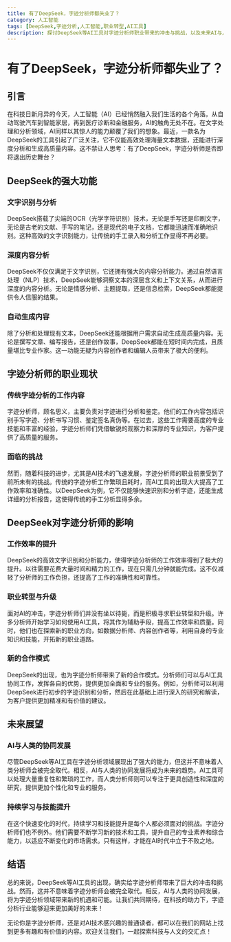 ```yaml
---
title: 有了DeepSeek，字迹分析师都失业了？
category: 人工智能
tags: [DeepSeek,字迹分析,人工智能,职业转型,AI工具]
description: 探讨DeepSeek等AI工具对字迹分析师职业带来的冲击与挑战，以及未来AI与人类协同发展的趋势，展现字迹分析行业在科技助力下的新机遇。
---
```


# 有了DeepSeek，字迹分析师都失业了？

## 引言

在科技日新月异的今天，人工智能（AI）已经悄然融入我们生活的各个角落。从自动驾驶汽车到智能家居，再到医疗诊断和金融服务，AI的触角无处不在。在文字处理和分析领域，AI同样以其惊人的能力颠覆了我们的想象。最近，一款名为DeepSeek的工具引起了广泛关注，它不仅能高效处理海量文本数据，还能进行深度分析和生成高质量内容。这不禁让人思考：有了DeepSeek，字迹分析师是否即将退出历史舞台？

## DeepSeek的强大功能

### 文字识别与分析

DeepSeek搭载了尖端的OCR（光学字符识别）技术，无论是手写还是印刷文字，无论是古老的文献、手写的笔记，还是现代的电子文档，它都能迅速而准确地识别。这种高效的文字识别能力，让传统的手工录入和分析工作显得不再必要。

### 深度内容分析

DeepSeek不仅仅满足于文字识别，它还拥有强大的内容分析能力。通过自然语言处理（NLP）技术，DeepSeek能够洞察文本的深层含义和上下文关系，从而进行深度的内容分析。无论是情感分析、主题提取，还是信息检索，DeepSeek都能提供令人信服的结果。

### 自动生成内容

除了分析和处理现有文本，DeepSeek还能根据用户需求自动生成高质量内容。无论是撰写文章、编写报告，还是创作故事，DeepSeek都能在短时间内完成，且质量堪比专业作家。这一功能无疑为内容创作者和编辑人员带来了极大的便利。

## 字迹分析师的职业现状

### 传统字迹分析的工作内容

字迹分析师，顾名思义，主要负责对字迹进行分析和鉴定。他们的工作内容包括识别手写字迹、分析书写习惯、鉴定签名真伪等。在过去，这些工作需要高度的专业技能和丰富的经验，字迹分析师们凭借敏锐的观察力和深厚的专业知识，为客户提供了高质量的服务。

### 面临的挑战

然而，随着科技的进步，尤其是AI技术的飞速发展，字迹分析师的职业前景受到了前所未有的挑战。传统的字迹分析工作繁琐且耗时，而AI工具的出现大大提高了工作效率和准确性。以DeepSeek为例，它不仅能够快速识别和分析字迹，还能生成详细的分析报告，这使得传统的手工分析显得多余。

## DeepSeek对字迹分析师的影响

### 工作效率的提升

DeepSeek的高效文字识别和分析能力，使得字迹分析师的工作效率得到了极大的提升。以往需要花费大量时间和精力的工作，现在只需几分钟就能完成。这不仅减轻了分析师的工作负担，还提高了工作的准确性和可靠性。

### 职业转型与升级

面对AI的冲击，字迹分析师们并没有坐以待毙，而是积极寻求职业转型和升级。许多分析师开始学习如何使用AI工具，将其作为辅助手段，提高工作效率和质量。同时，他们也在探索新的职业方向，如数据分析师、内容创作者等，利用自身的专业知识和技能，开拓新的职业道路。

### 新的合作模式

DeepSeek的出现，也为字迹分析师带来了新的合作模式。分析师们可以与AI工具协同工作，发挥各自的优势，提供更加全面和专业的服务。例如，分析师可以利用DeepSeek进行初步的字迹识别和分析，然后在此基础上进行深入的研究和解读，为客户提供更加精准和有价值的建议。

## 未来展望

### AI与人类的协同发展

尽管DeepSeek等AI工具在字迹分析领域展现出了强大的能力，但这并不意味着人类分析师会被完全取代。相反，AI与人类的协同发展将成为未来的趋势。AI工具可以处理大量重复性和繁琐的工作，而人类分析师则可以专注于更具创造性和深度的研究，提供更加个性化和专业的服务。

### 持续学习与技能提升

在这个快速变化的时代，持续学习和技能提升是每个人都必须面对的挑战。字迹分析师们也不例外。他们需要不断学习新的技术和工具，提升自己的专业素养和综合能力，以适应不断变化的市场需求。只有这样，才能在AI时代中立于不败之地。

## 结语

总的来说，DeepSeek等AI工具的出现，确实给字迹分析师带来了巨大的冲击和挑战。然而，这并不意味着字迹分析师会被完全取代。相反，AI与人类的协同发展，将为字迹分析领域带来新的机遇和可能。让我们共同期待，在科技的助力下，字迹分析行业能够迎来更加美好的未来！

无论你是字迹分析师，还是对AI技术感兴趣的普通读者，都可以在我们的网站上找到更多有趣和有价值的内容。欢迎关注我们，一起探索科技与人文的交汇点！